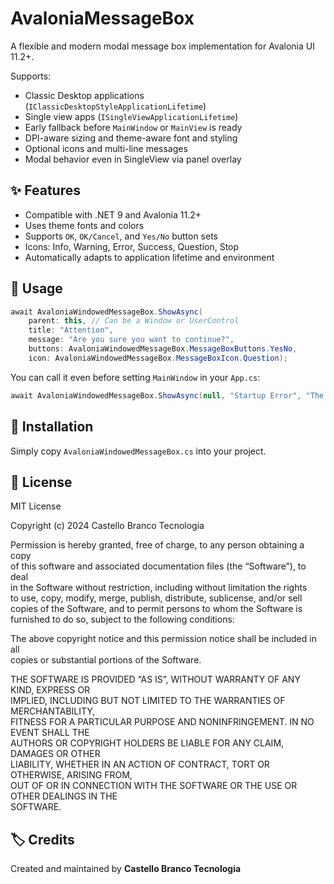 # AvaloniaMessageBox

A flexible and modern modal message box implementation for Avalonia UI 11.2+.

Supports:
- Classic Desktop applications (`IClassicDesktopStyleApplicationLifetime`)
- Single view apps (`ISingleViewApplicationLifetime`)
- Early fallback before `MainWindow` or `MainView` is ready
- DPI-aware sizing and theme-aware font and styling
- Optional icons and multi-line messages
- Modal behavior even in SingleView via panel overlay

## ✨ Features

- Compatible with .NET 9 and Avalonia 11.2+
- Uses theme fonts and colors
- Supports `OK`, `OK/Cancel`, and `Yes/No` button sets
- Icons: Info, Warning, Error, Success, Question, Stop
- Automatically adapts to application lifetime and environment

## 🚀 Usage

```csharp
await AvaloniaWindowedMessageBox.ShowAsync(
    parent: this, // Can be a Window or UserControl
    title: "Attention",
    message: "Are you sure you want to continue?",
    buttons: AvaloniaWindowedMessageBox.MessageBoxButtons.YesNo,
    icon: AvaloniaWindowedMessageBox.MessageBoxIcon.Question);
```

You can call it even before setting `MainWindow` in your `App.cs`:

```csharp
await AvaloniaWindowedMessageBox.ShowAsync(null, "Startup Error", "The configuration is invalid.");
```

## 🧩 Installation

Simply copy `AvaloniaWindowedMessageBox.cs` into your project.

## 📄 License

MIT License

Copyright (c) 2024 Castello Branco Tecnologia

Permission is hereby granted, free of charge, to any person obtaining a copy  
of this software and associated documentation files (the “Software”), to deal  
in the Software without restriction, including without limitation the rights  
to use, copy, modify, merge, publish, distribute, sublicense, and/or sell  
copies of the Software, and to permit persons to whom the Software is  
furnished to do so, subject to the following conditions:

The above copyright notice and this permission notice shall be included in all  
copies or substantial portions of the Software.

THE SOFTWARE IS PROVIDED “AS IS”, WITHOUT WARRANTY OF ANY KIND, EXPRESS OR  
IMPLIED, INCLUDING BUT NOT LIMITED TO THE WARRANTIES OF MERCHANTABILITY,  
FITNESS FOR A PARTICULAR PURPOSE AND NONINFRINGEMENT. IN NO EVENT SHALL THE  
AUTHORS OR COPYRIGHT HOLDERS BE LIABLE FOR ANY CLAIM, DAMAGES OR OTHER  
LIABILITY, WHETHER IN AN ACTION OF CONTRACT, TORT OR OTHERWISE, ARISING FROM,  
OUT OF OR IN CONNECTION WITH THE SOFTWARE OR THE USE OR OTHER DEALINGS IN THE  
SOFTWARE.

## 🏷️ Credits

Created and maintained by **Castello Branco Tecnologia**
